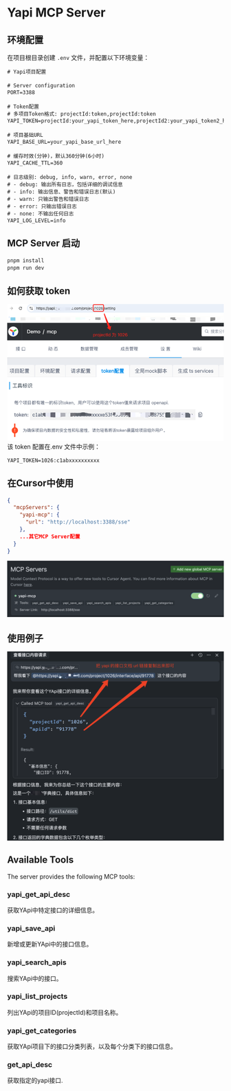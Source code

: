 # Yapi MCP Server

## 环境配置

在项目根目录创建 `.env` 文件，并配置以下环境变量：

```env
# Yapi项目配置

# Server configuration
PORT=3388

# Token配置
# 多项目Token格式: projectId:token,projectId:token
YAPI_TOKEN=projectId:your_yapi_token_here,projectId2:your_yapi_token2_here

# 项目基础URL
YAPI_BASE_URL=your_yapi_base_url_here

# 缓存时效(分钟)，默认360分钟(6小时)
YAPI_CACHE_TTL=360

# 日志级别: debug, info, warn, error, none
# - debug: 输出所有日志，包括详细的调试信息
# - info: 输出信息、警告和错误日志(默认)
# - warn: 只输出警告和错误日志
# - error: 只输出错误日志
# - none: 不输出任何日志
YAPI_LOG_LEVEL=info
```


## MCP Server 启动
```bash
pnpm install
pnpm run dev
```

## 如何获取 token
![Alt text](./images/token.png)
该 token 配置在.env 文件中示例：
```env
YAPI_TOKEN=1026:c1abxxxxxxxxxx
```

## 在Cursor中使用
```json
{
  "mcpServers": {
    "yapi-mcp": {
      "url": "http://localhost:3388/sse"
    },
    ...其它MCP Server配置
  }
}
```
![Alt text](./images/sse-link.png)

## 使用例子
![Alt text](./images/demo1.png)

## Available Tools

The server provides the following MCP tools:

### yapi_get_api_desc

获取YApi中特定接口的详细信息。

### yapi_save_api

新增或更新YApi中的接口信息。

### yapi_search_apis

搜索YApi中的接口。


### yapi_list_projects

列出YApi的项目ID(projectId)和项目名称。


### yapi_get_categories

获取YApi项目下的接口分类列表，以及每个分类下的接口信息。


### get_api_desc

获取指定的yapi接口.
